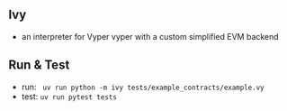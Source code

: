 
## Ivy
- an interpreter for Vyper vyper with a custom simplified EVM backend

## Run & Test
- run: ` uv run python -m ivy tests/example_contracts/example.vy`
- test: `uv run pytest tests`